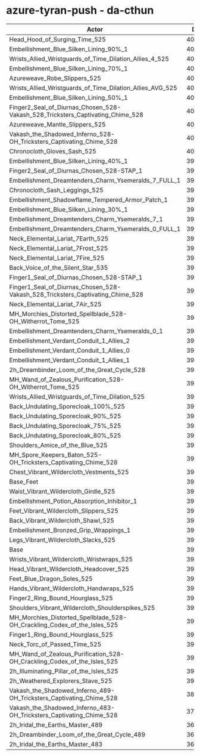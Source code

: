 # azure-tyran-push - da-cthun
| Actor | DPS | Increase |
|---|:---:|:---:|
|Head_Hood_of_Surging_Time_525|406686|3.06%|
|Embellishment_Blue_Silken_Lining_90%_1|406535|3.02%|
|Wrists_Allied_Wristguards_of_Time_Dilation_Allies_4_525|403895|2.35%|
|Embellishment_Blue_Silken_Lining_70%_1|403790|2.32%|
|Azureweave_Robe_Slippers_525|403232|2.18%|
|Wrists_Allied_Wristguards_of_Time_Dilation_Allies_AVG_525|402191|1.92%|
|Embellishment_Blue_Silken_Lining_50%_1|401237|1.68%|
|Finger2_Seal_of_Diurnas_Chosen_528-Vakash_528_Tricksters_Captivating_Chime_528|401198|1.67%|
|Azureweave_Mantle_Slippers_525|401131|1.65%|
|Vakash_the_Shadowed_Inferno_528-OH_Tricksters_Captivating_Chime_528|401121|1.65%|
|Chronocloth_Gloves_Sash_525|401040|1.63%|
|Embellishment_Blue_Silken_Lining_40%_1|399899|1.34%|
|Finger2_Seal_of_Diurnas_Chosen_528-STAP_1|399828|1.32%|
|Embellishment_Dreamtenders_Charm_Ysemeralds_7_FULL_1|399721|1.29%|
|Chronocloth_Sash_Leggings_525|399598|1.26%|
|Embellishment_Shadowflame_Tempered_Armor_Patch_1|399170|1.15%|
|Embellishment_Blue_Silken_Lining_30%_1|398726|1.04%|
|Embellishment_Dreamtenders_Charm_Ysemeralds_7_1|398603|1.01%|
|Embellishment_Dreamtenders_Charm_Ysemeralds_0_FULL_1|398519|0.99%|
|Neck_Elemental_Lariat_7Earth_525|398415|0.96%|
|Neck_Elemental_Lariat_7Frost_525|398410|0.96%|
|Neck_Elemental_Lariat_7Fire_525|398080|0.88%|
|Back_Voice_of_the_Silent_Star_535|398030|0.86%|
|Finger1_Seal_of_Diurnas_Chosen_528-STAP_1|397905|0.83%|
|Finger1_Seal_of_Diurnas_Chosen_528-Vakash_528_Tricksters_Captivating_Chime_528|397619|0.76%|
|Neck_Elemental_Lariat_7Air_525|397478|0.72%|
|MH_Morchies_Distorted_Spellblade_528-OH_Witherrot_Tome_525|397386|0.70%|
|Embellishment_Dreamtenders_Charm_Ysemeralds_0_1|397357|0.69%|
|Embellishment_Verdant_Conduit_1_Allies_2|397256|0.67%|
|Embellishment_Verdant_Conduit_1_Allies_0|397142|0.64%|
|Embellishment_Verdant_Conduit_1_Allies_1|397059|0.62%|
|2h_Dreambinder_Loom_of_the_Great_Cycle_528|396885|0.57%|
|MH_Wand_of_Zealous_Purification_528-OH_Witherrot_Tome_525|396710|0.53%|
|Wrists_Allied_Wristguards_of_Time_Dilation_525|396517|0.48%|
|Back_Undulating_Sporecloak_100%_525|396493|0.48%|
|Back_Undulating_Sporecloak_90%_525|396353|0.44%|
|Back_Undulating_Sporecloak_75%_525|396301|0.43%|
|Back_Undulating_Sporecloak_80%_525|396209|0.40%|
|Shoulders_Amice_of_the_Blue_525|395872|0.32%|
|MH_Spore_Keepers_Baton_525-OH_Tricksters_Captivating_Chime_528|395577|0.24%|
|Chest_Vibrant_Wildercloth_Vestments_525|395228|0.15%|
|Base_Feet|395185|0.14%|
|Waist_Vibrant_Wildercloth_Girdle_525|395072|0.12%|
|Embellishment_Potion_Absorption_Inhibitor_1|395064|0.11%|
|Feet_Vibrant_Wildercloth_Slippers_525|394995|0.10%|
|Back_Vibrant_Wildercloth_Shawl_525|394875|0.07%|
|Embellishment_Bronzed_Grip_Wrappings_1|394781|0.04%|
|Legs_Vibrant_Wildercloth_Slacks_525|394705|0.02%|
|Base|394618|0.00%|
|Wrists_Vibrant_Wildercloth_Wristwraps_525|394610|0.00%|
|Head_Vibrant_Wildercloth_Headcover_525|394551|-0.02%|
|Feet_Blue_Dragon_Soles_525|394546|-0.02%|
|Hands_Vibrant_Wildercloth_Handwraps_525|394320|-0.08%|
|Finger2_Ring_Bound_Hourglass_525|394299|-0.08%|
|Shoulders_Vibrant_Wildercloth_Shoulderspikes_525|394279|-0.09%|
|MH_Morchies_Distorted_Spellblade_528-OH_Crackling_Codex_of_the_Isles_525|393698|-0.23%|
|Finger1_Ring_Bound_Hourglass_525|393403|-0.31%|
|Neck_Torc_of_Passed_Time_525|393057|-0.40%|
|MH_Wand_of_Zealous_Purification_528-OH_Crackling_Codex_of_the_Isles_525|392994|-0.41%|
|2h_Illuminating_Pillar_of_the_Isles_525|391856|-0.70%|
|2h_Weathered_Explorers_Stave_525|391262|-0.85%|
|Vakash_the_Shadowed_Inferno_489-OH_Tricksters_Captivating_Chime_528|380215|-3.65%|
|Vakash_the_Shadowed_Inferno_483-OH_Tricksters_Captivating_Chime_528|377670|-4.29%|
|2h_Iridal_the_Earths_Master_489|369019|-6.49%|
|2h_Dreambinder_Loom_of_the_Great_Cycle_489|368017|-6.74%|
|2h_Iridal_the_Earths_Master_483|365476|-7.38%|
